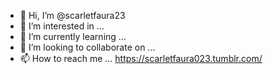 - 👋 Hi, I’m @scarletfaura23
- 👀 I’m interested in ...
- 🌱 I’m currently learning ...
- 💞️ I’m looking to collaborate on ...
- 📫 How to reach me ... https://scarletfaura023.tumblr.com/



<!---
scarletfaura23/scarletfaura23 is a ✨ special ✨ repository because its `README.md` (this file) appears on your GitHub profile.
You can click the Preview link to take a look at your changes.
--->
